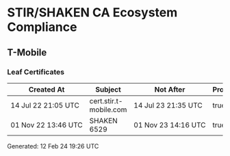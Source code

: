 # STIR/SHAKEN CA Ecosystem Compliance

## T-Mobile

### Leaf Certificates

| Created At | Subject | Not After | Problems | Link |
|------------|---------|-----------|----------|------|
| 14&#160;Jul&#160;22&#160;21:05&#160;UTC | cert.stir.t-mobile.com | 14&#160;Jul&#160;23&#160;21:35&#160;UTC | true | [view](../CERTS/7f653e15453416082531011acd1d7dad4f664ddf5124f73e27d841138f4a89f8/README.md) |
| 01&#160;Nov&#160;22&#160;13:46&#160;UTC | SHAKEN 6529 | 01&#160;Nov&#160;23&#160;14:16&#160;UTC | true | [view](../CERTS/a3bffabdf710ee8fd719f4bf09ec27341e7e9705b4ac4687b98e4d137222cf38/README.md) |


Generated: 12 Feb 24 19:26 UTC